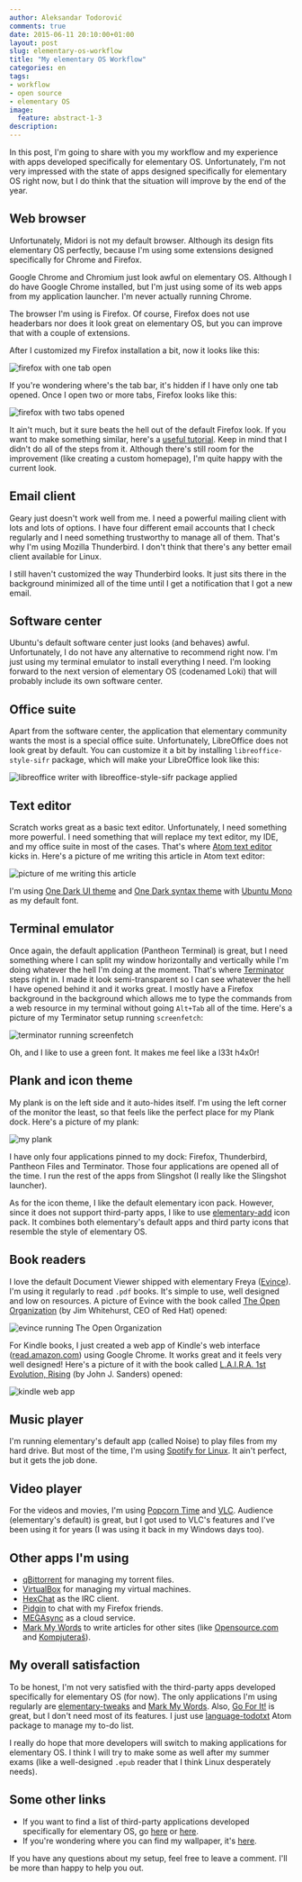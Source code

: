 ```yaml
---
author: Aleksandar Todorović
comments: true
date: 2015-06-11 20:10:00+01:00
layout: post
slug: elementary-os-workflow
title: "My elementary OS Workflow"
categories: en
tags:
- workflow
- open source
- elementary OS
image:
  feature: abstract-1-3
description:
---
```


In this post, I'm going to share with you my workflow and my experience with apps developed specifically for elementary OS. Unfortunately, I'm not very impressed with the state of apps designed specifically for elementary OS right now, but I do think that the situation will improve by the end of the year.

## Web browser

Unfortunately, Midori is not my default browser. Although its design fits elementary OS perfectly, because I'm using some extensions designed specifically for Chrome and Firefox.

Google Chrome and Chromium just look awful on elementary OS. Although I do have Google Chrome installed, but I'm just using some of its web apps from my application launcher. I'm never actually running Chrome.

The browser I'm using is Firefox. Of course, Firefox does not use headerbars nor does it look great on elementary OS, but you can improve that with a couple of extensions.

After I customized my Firefox installation a bit, now it looks like this:

![firefox with one tab open](http://i.imgur.com/IjDBtdQ.png)

If you're wondering where's the tab bar, it's hidden if I have only one tab opened. Once I open two or more tabs, Firefox looks like this:

![firefox with two tabs opened](http://i.imgur.com/J2b9UKi.png)

It ain't much, but it sure beats the hell out of the default Firefox look. If you want to make something similar, here's a [useful tutorial](https://github.com/chpii/Headerbar). Keep in mind that I didn't do all of the steps from it. Although there's still room for the improvement (like creating a custom homepage), I'm quite happy with the current look.

## Email client

Geary just doesn't work well from me. I need a powerful mailing client with lots and lots of options. I have four different email accounts that I check regularly and I need something trustworthy to manage all of them. That's why I'm using Mozilla Thunderbird. I don't think that there's any better email client available for Linux.

I still haven't customized the way Thunderbird looks. It just sits there in the background minimized all of the time until I get a notification that I got a new email.

## Software center

Ubuntu's default software center just looks (and behaves) awful. Unfortunately, I do not have any alternative to recommend right now. I'm just using my terminal emulator to install everything I need. I'm looking forward to the next version of elementary OS (codenamed Loki) that will probably include its own software center.

## Office suite

Apart from the software center, the application that elementary community wants the most is a special office suite. Unfortunately, LibreOffice does not look great by default. You can customize it a bit by installing `libreoffice-style-sifr` package, which will make your LibreOffice look like this:

![libreoffice writer with libreoffice-style-sifr package applied](http://i.imgur.com/BigvEsP.png)

## Text editor

Scratch works great as a basic text editor. Unfortunately, I need something more powerful. I need something that will replace my text editor, my IDE, and my office suite in most of the cases. That's where [Atom text editor](https://atom.io/) kicks in. Here's a picture of me writing this article in Atom text editor:

![picture of me writing this article](http://i.imgur.com/sEaWni7.png)

I'm using [One Dark UI theme](https://atom.io/themes/one-dark-ui) and [One Dark syntax theme](https://atom.io/themes/one-dark-syntax) with [Ubuntu Mono](https://www.google.com/fonts/specimen/Ubuntu+Mono) as my default font.

## Terminal emulator

Once again, the default application (Pantheon Terminal) is great, but I need something where I can split my window horizontally and vertically while I'm doing whatever the hell I'm doing at the moment. That's where [Terminator](http://gnometerminator.blogspot.com/p/introduction.html) steps right in. I made it look semi-transparent so I can see whatever the hell I have opened behind it and it works great. I mostly have a Firefox background in the background which allows me to type the commands from a web resource in my terminal without going `Alt+Tab` all of the time. Here's a picture of my Terminator setup running `screenfetch`:

![terminator running screenfetch](http://i.imgur.com/Zcs8sj1.png)

Oh, and I like to use a green font. It makes me feel like a l33t h4x0r!

## Plank and icon theme

My plank is on the left side and it auto-hides itself. I'm using the left corner of the monitor the least, so that feels like the perfect place for my Plank dock. Here's a picture of my plank:

![my plank](http://i.imgur.com/ILUvZ15.png)

I have only four applications pinned to my dock: Firefox, Thunderbird, Pantheon Files and Terminator. Those four applications are opened all of the time. I run the rest of the apps from Slingshot (I really like the Slingshot launcher).

As for the icon theme, I like the default elementary icon pack. However, since it does not support third-party apps, I like to use [elementary-add](https://github.com/varlesh/elementary-add) icon pack. It combines both elementary's default apps and third party icons that resemble the style of elementary OS.

## Book readers

I love the default Document Viewer shipped with elementary Freya ([Evince](https://wiki.gnome.org/Apps/Evince)). I'm using it regularly to read `.pdf` books. It's simple to use, well designed and low on resources. A picture of Evince with the book called [The Open Organization](http://opensource.com/open-organization) (by Jim Whitehurst, CEO of Red Hat) opened:

![evince running The Open Organization](http://i.imgur.com/xnlevw8.png)

For Kindle books, I just created a web app of Kindle's web interface ([read.amazon.com](https://read.amazon.com/)) using Google Chrome. It works great and it feels very well designed! Here's a picture of it with the book called [L.A.I.R.A. 1st Evolution, Rising](http://www.amazon.com/L-I-R-1st-Evolution-Rising-ebook/dp/B00N9O7SCC/) (by John J. Sanders) opened:

![kindle web app](http://i.imgur.com/7XQ7kvO.png)

## Music player

I'm running elementary's default app (called Noise) to play files from my hard drive. But most of the time, I'm using [Spotify for Linux](https://www.spotify.com/us/download/linux/). It ain't perfect, but it gets the job done.

## Video player

For the videos and movies, I'm using [Popcorn Time](https://popcorntime.io/) and [VLC](http://www.videolan.org/vlc/). Audience (elementary's default) is great, but I got used to VLC's features and I've been using it for years (I was using it back in my Windows days too).

## Other apps I'm using

* [qBittorrent](http://www.qbittorrent.org/) for managing my torrent files.
* [VirtualBox](https://www.virtualbox.org/) for managing my virtual machines.
* [HexChat](https://hexchat.github.io/) as the IRC client.
* [Pidgin](http://pidgin.im/) to chat with my Firefox friends.
* [MEGAsync](https://mega.co.nz/) as a cloud service.
* [Mark My Words](https://github.com/voldyman/MarkMyWords) to write articles for other sites (like [Opensource.com](http://opensource.com/) and [Kompjuteraš](http://kompjuteras.com/)).

## My overall satisfaction

To be honest, I'm not very satisfied with the third-party apps developed specifically for elementary OS (for now). The only applications I'm using regularly are [elementary-tweaks](https://launchpad.net/elementary-tweaks) and [Mark My Words](https://github.com/voldyman/MarkMyWords). Also, [Go For It!](http://manuel-kehl.de/projects/go-for-it/) is great, but I don't need most of its features. I just use [language-todotxt](https://atom.io/packages/language-todotxt) Atom package to manage my to-do list.

I really do hope that more developers will switch to making applications for elementary OS. I think I will try to make some as well after my summer exams (like a well-designed `.epub` reader that I think Linux desperately needs).

## Some other links

* If you want to find a list of third-party applications developed specifically for elementary OS, go [here](https://quassy.github.io/elementary-apps/) or [here](http://madeforelementary.tumblr.com/).
* If you're wondering where you can find my wallpaper, it's [here](http://hdw.eweb4.com/out/976720.html).

If you have any questions about my setup, feel free to leave a comment. I'll be more than happy to help you out.
